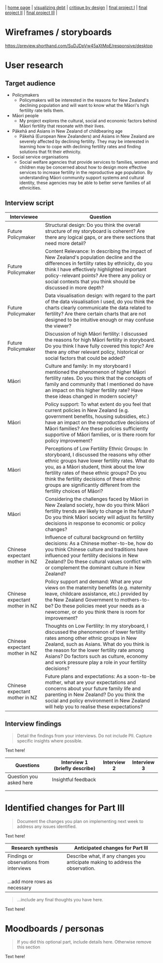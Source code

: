 | [home page](https://cmustudent.github.io/tswd-portfolio-templates/) | [visualizing debt](visualizing-government-debt) | [critique by design](critique-by-design) | [final project I](final-project-part-one) | [final project II](final-project-part-two) | [final project III](final-project-part-three) |

# Wireframes / storyboards

https://preview.shorthand.com/SuDJDpVw45aXtMpE/responsive/desktop


# User research 

## Target audience
- Policymakers
  - Policymakers will be interested in the reasons for New Zealand's declining population and will want to know what the Māori's high fertility rate tells them.
- Māori people
  - My project explores the cultural, social and economic factors behind Māori fertility that resonate with their lives.
- Pākehā and Asians in New Zealand of childbearing age
  - Pākehā (European New Zealanders) and Asians in New Zealand are severely affected by declining fertility. They may be interested in learning how to cope with declining fertility rates and finding solutions that fit their ethnicity.
- Social service organisations
  - Social welfare agencies that provide services to families, women and children may be concerned about how to design more effective services to increase fertility in the reproductive age population. By understanding Māori community support systems and cultural identity, these agencies may be able to better serve families of all ethnicities.

## Interview script

| Interviewee 	| Question 	|
|---	|---	|
| Future Policymaker 	| Structural design: Do you think the overall structure of my storyboard is coherent? Are there any logical gaps, or are there sections that need more detail? 	|
| Future Policymaker 	| Content Relevance: In describing the impact of New Zealand's population decline and the differences in fertility rates by ethnicity, do you think I have effectively highlighted important policy-relevant points? Are there any policy or social contexts that you think should be discussed in more depth? 	|
| Future Policymaker 	| Data visualisation design: with regard to the part of the data visualisation I used, do you think the charts clearly communicate the data related to fertility? Are there certain charts that are not designed to be intuitive enough or may confuse the viewer? 	|
| Future Policymaker 	| Discussion of high Māori fertility: I discussed the reasons for high Māori fertility in storyboard. Do you think I have fully covered this topic? Are there any other relevant policy, historical or social factors that could be added? 	|
| Māori 	| Culture and family: In my storyboard I mentioned the phenomenon of higher Māori fertility rates. Do you think that the concepts of family and community that I mentioned do have an impact on this higher fertility rate? Have these ideas changed in modern society? 	|
| Māori 	| Policy support: To what extent do you feel that current policies in New Zealand (e.g. government benefits, housing subsidies, etc.) have an impact on the reproductive decisions of Māori families? Are these policies sufficiently supportive of Māori families, or is there room for policy improvement? 	|
| Māori 	| Perceptions of Low Fertility Ethnic Groups: In storyboard, I discussed the reasons why other ethnic groups have lower fertility rates. What do you, as a Māori student, think about the low fertility rates of these ethnic groups? Do you think the fertility decisions of these ethnic groups are significantly different from the fertility choices of Māori? 	|
| Māori 	| Considering the challenges faced by Māori in New Zealand society, how do you think Māori fertility trends are likely to change in the future? Do you think Māori society will adjust its fertility decisions in response to economic or policy changes? 	|
| Chinese expectant mother in NZ 	| Influence of cultural background on fertility decisions: As a Chinese mother-to-be, how do you think Chinese culture and traditions have influenced your fertility decisions in New Zealand? Do these cultural values conflict with or complement the dominant culture in New Zealand? 	|
| Chinese expectant mother in NZ 	| Policy support and demand: What are your views on the maternity benefits (e.g. maternity leave, childcare assistance, etc.) provided by the New Zealand Government to mothers-to-be? Do these policies meet your needs as a newcomer, or do you think there is room for improvement? 	|
| Chinese expectant mother in NZ 	| Thoughts on Low Fertility: In my storyboard, I discussed the phenomenon of lower fertility rates among other ethnic groups in New Zealand, such as Asians. What do you think is the reason for the lower fertility rate among Asians? Do factors such as culture, economy and work pressure play a role in your fertility decisions? 	|
| Chinese expectant mother in NZ 	| Future plans and expectations: As a soon-to-be mother, what are your expectations and concerns about your future family life and parenting in New Zealand? Do you think the social and policy environment in New Zealand will help you to realise these expectations? 	|


## Interview findings
> Detail the findings from your interviews.  Do not include PII.  Capture specific insights where possible.

Text here!

| Questions               | Interview 1 (briefly describe) | Interview 2 | Interview 3 |
|-------------------------|--------------------------------|-------------|-------------|
| Question you asked here | Insightful feedback            |             |             |
|                         |                                |             |             |
|                         |                                |             |             |


# Identified changes for Part III
> Document the changes you plan on implementing next week to address any issues identified.  

Text here!

| Research synthesis                       | Anticipated changes for Part III                                                |
|------------------------------------------|---------------------------------------------------------------------------------|
| Findings or observations from interviews | Describe what, if any changes you anticipate making to address the observation. |
|                                          |                                                                                 |
|                                          |                                                                                 |
|                                          |                                                                                 |
| ...add more rows as necessary            |                                                                                 |

> ...include any final thoughts you have here. 

Text here!

# Moodboards / personas
> If you did this optional part, include details here.  Otherwise remove this section

Text here!

